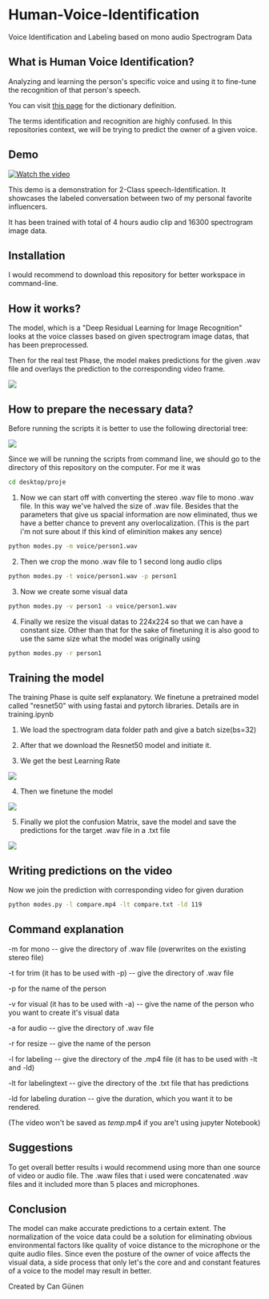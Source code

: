 # Human-Voice-Identification
Voice Identification and Labeling based on mono audio Spectrogram Data


## What is Human Voice Identification?
Analyzing and learning the person's specific voice and using it to fine-tune the recognition of that person's speech.

You can visit [this page](https://www.macmillandictionary.com/dictionary/british/voice-recognition) for the dictionary definition.

The terms identification and recognition are highly confused. In this repositories context, we will be trying to predict the owner of a given voice.

## Demo
[![Watch the video](https://i.imgflip.com/604ad4.jpg)](https://www.youtube.com/watch?v=aJP5xogUpQg)

This demo is a demonstration for 2-Class speech-Identification. It showcases the labeled conversation between two of my personal favorite influencers.

It has been trained with total of 4 hours audio clip and 16300 spectrogram image data.

## Installation
I would recommend to download this repository for better workspace in command-line.


## How it works?
The model, which is a "Deep Residual Learning for Image Recognition" looks at the voice classes based on given spectrogram image datas, that has been preprocessed.

Then for the real test Phase, the model makes predictions for the given .wav file and overlays the prediction to the corresponding video frame.

![](gits/algorithm.png)

## How to prepare the necessary data?

Before running the scripts it is better to use the following directorial tree:

![](gits/gitdirs.png)

Since we will be running the scripts from command line, we should go to the directory of this repository on the computer. For me it was

```bash
cd desktop/proje
```

1. Now we can start off with converting the stereo .wav file to mono .wav file.
In this way we've halved the size of .wav file.
Besides that the parameters that give us spacial information are now eliminated, thus we have a better chance to prevent any overlocalization. (This is the part i'm not sure about if this kind of eliminition makes any sence)

```bash
python modes.py -m voice/person1.wav
```

2. Then we crop the mono .wav file to 1 second long audio clips

```bash
python modes.py -t voice/person1.wav -p person1
```
3. Now we create some visual data

```bash
python modes.py -v person1 -a voice/person1.wav
```
4. Finally we resize the visual datas to 224x224 so that we can have a constant size. Other than that for the sake of finetuning it is also good to use the same size what the model was originally using

```bash
python modes.py -r person1
```

## Training the model

The training Phase is quite self explanatory. We finetune a pretrained model called "resnet50" with using fastai and pytorch libraries. Details are in training.ipynb

1. We load the spectrogram data folder path and give a batch size(bs=32)

2. After that we download the Resnet50 model and initiate it.

3. We get the best Learning Rate

![](gits/vallex.png)

4. Then we finetune the model

![](gits/tune.png)

5. Finally we plot the confusion Matrix, save the model and save the predictions for the target .wav file in a .txt file

![](gits/confusion.png)

## Writing predictions on the video
Now we join the prediction with corresponding video for given duration

```bash
python modes.py -l compare.mp4 -lt compare.txt -ld 119
```
## Command explanation

-m for mono -- give the directory of .wav file (overwrites on the existing stereo file)

-t for trim (it has to be used with -p) -- give the directory of .wav file

-p for the name of the person

-v for visual (it has to be used with -a) -- give the name of the person who you want to create it's visual data

-a for audio -- give the directory of .wav file

-r for resize -- give the name of the person

-l for labeling -- give the directory of the .mp4 file (it has to be used with -lt and -ld)

-lt for labelingtext -- give the directory of the .txt file that has predictions

-ld for labeling duration -- give the duration, which you want it to be rendered.

(The video won't be saved as _temp_.mp4 if you are't using jupyter Notebook)

## Suggestions
To get overall better results i would recommend using more than one source of video or audio file. The .waw files that i used were concatenated .wav files and it included more than 5 places and microphones. 


## Conclusion

The model can make accurate predictions to a certain extent. The normalization of the voice data could be a solution for eliminating obvious environmental factors like quality of voice distance to the microphone or the quite audio files. Since even the posture of the owner of voice affects the visual data, a side process that only let's the core and and constant features of a voice to the model may result in better.

Created by Can Günen
